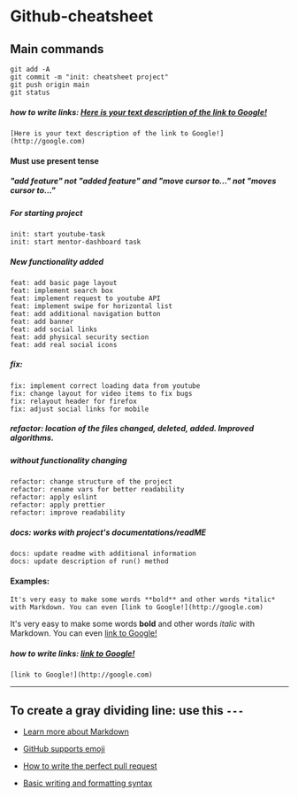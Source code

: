 # Github-cheatsheet

## Main commands

```
git add -A
git commit -m "init: cheatsheet project"
git push origin main
git status
```

##### how to write links: [Here is your text description of the link to Google!](http://google.com)
```
[Here is your text description of the link to Google!](http://google.com)
```

#### Must use present tense
##### "add feature" not "added feature" and "move cursor to..." not "moves cursor to..."

##### For starting project
```
init: start youtube-task
init: start mentor-dashboard task
```

##### New functionality added
```
feat: add basic page layout
feat: implement search box 
feat: implement request to youtube API
feat: implement swipe for horizontal list
feat: add additional navigation button
feat: add banner
feat: add social links
feat: add physical security section
feat: add real social icons
```

##### fix:
```
fix: implement correct loading data from youtube
fix: change layout for video items to fix bugs
fix: relayout header for firefox
fix: adjust social links for mobile
```

##### refactor: location of the files changed, deleted, added. Improved algorithms. 
##### without functionality changing
```
refactor: change structure of the project
refactor: rename vars for better readability
refactor: apply eslint
refactor: apply prettier
refactor: improve readability

```

##### docs: works with project's documentations/readME
```
docs: update readme with additional information
docs: update description of run() method
```

#### Examples:
```
It's very easy to make some words **bold** and other words *italic* with Markdown. You can even [link to Google!](http://google.com)
```

It's very easy to make some words **bold** and other words *italic* with Markdown. You can even [link to Google!](http://google.com)


##### how to write links: [link to Google!](http://google.com)
```
[link to Google!](http://google.com)
```
---
To create a gray dividing line:
use this ```---```
---
* [Learn more about Markdown](https://guides.github.com/features/mastering-markdown)

* [GitHub supports emoji](https://github.com/ikatyang/emoji-cheat-sheet/blob/master/README.md#smileys--emotion)

* [How to write the perfect pull request](https://github.blog/2015-01-21-how-to-write-the-perfect-pull-request)

* [Basic writing and formatting syntax](https://docs.github.com/en/free-pro-team@latest/github/writing-on-github/basic-writing-and-formatting-syntax)
